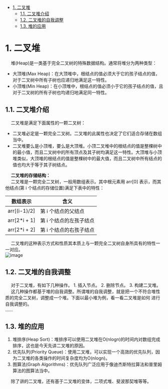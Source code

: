 <!-- TOC -->

- [1. 二叉堆](#1-二叉堆)
    - [1.1. 二叉堆介绍](#11-二叉堆介绍)
    - [1.2. 二叉堆的自我调整](#12-二叉堆的自我调整)
    - [1.3. 堆的应用](#13-堆的应用)

<!-- /TOC -->

# 1. 二叉堆  
<!-- 

https://mp.weixin.qq.com/s?__biz=MzA4NDE4MzY2MA==&mid=2647523614&idx=1&sn=cf4ee3f0d66a1a7878b655351709ff95&scene=21#wechat_redirect
-->

&emsp; 堆(Heap)是一类基于完全二叉树的特殊数据结构。通常将堆分为两种类型：  

* 大顶堆(Max Heap)：在大顶堆中，根结点的值必须大于它的孩子结点的值，对于二叉树中所有子树也应递归地满足这一特性。  
* 小顶堆(Min Heap)：在小顶堆中，根结点的值必须小于它的孩子结点的值，且对于二叉树的所有子树也均递归地满足同一特性。  

## 1.1. 二叉堆介绍
&emsp; 二叉堆是满足下面属性的一颗二叉树：  

* 二叉堆必定是一颗完全二叉树。二叉堆的此属性也决定了它们适合存储在数组当中。  
* 二叉堆要么是小顶堆，要么是大顶堆。小顶二叉堆中的根结点的值是整棵树中的最小值，而且二叉树中的所有顶点及其子树均满足这一特性。大顶堆与小顶堆类似，大顶堆的根结点的值是整棵树中的最大值，而且二叉树中所有结点的值也均大于等于其子树结点。  

&emsp; **二叉堆的存储结构：**  
&emsp; 二叉堆是一颗完全二叉树，一般用数组表示。其中根元素用 arr[0] 表示，而其他结点(第 i 个结点的存储位置)满足下表中的特性：   

|数组表示|含义|
|---|---|
|arr[(i-1)/2]|第 i 个结点的父结点|
|arr[2*i + 1]|第 i 个结点的左孩子结点|
|arr[2*i + 2]|第 i 个结点的右孩子结点|

&emsp; 二叉堆的这种表示方式和性质其本质上与一颗完全二叉树自身所具有的特性一一对应。  
![image](https://gitee.com/wt1814/pic-host/raw/master/images/java/function/function-30.png)  

## 1.2. 二叉堆的自我调整  
&emsp; 对于二叉堆，有如下几种操作。 1. 插入节点。 2. 删除节点。 3. 构建二叉堆。  
&emsp; 这几种操作都基于堆的自我调整。所谓堆的自我调整，就是把一个不符合堆性 质的完全二叉树，调整成一个堆。下面以最小堆为例，看一看二叉堆是如何 进行自我调整的。  
......

## 1.3. 堆的应用  
1. 堆排序(Heap Sort)：堆排序可以使用二叉堆在O(nlogn)的时间内对数组完成排序，这也是今天先讲二叉堆的原因。  
2. 优先队列(Priority Queue)：使用二叉堆，可以实现一个高效的优先队列，因为二叉堆的各类操作的时间复杂度均为O(nlogn)。  
3. 图算法(Graph Algorithms)：优先队列广泛应用于像迪杰斯特拉算法和普里姆算法的图算法当中。  

&emsp; 除了讲的二叉堆，还有基于二叉堆的变体，二项式堆、斐波那契堆等等。  